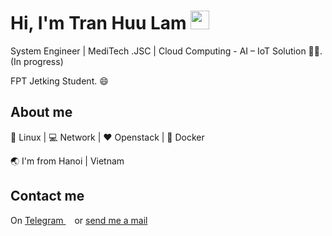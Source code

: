 


# Hi, I'm Tran Huu Lam <img width="30" height="30" src="https://media.giphy.com/media/LmNwrBhejkK9EFP504/giphy.gif">


System Engineer | MediTech .JSC | Cloud Computing - AI – IoT Solution   👨‍💻. (In progress)

FPT Jetking Student. :smile:

## About me 

:penguin: Linux | :computer: Network | :heart: Openstack | :whale: Docker

:earth_asia: I'm from Hanoi | Vietnam


## Contact me
On [Telegram <img width="10" height="10" src="https://i.imgur.com/SQttFMf.png">](https://t.me/lamth) or [send me a mail](mailto:tranhuulam199@gmail.com)



